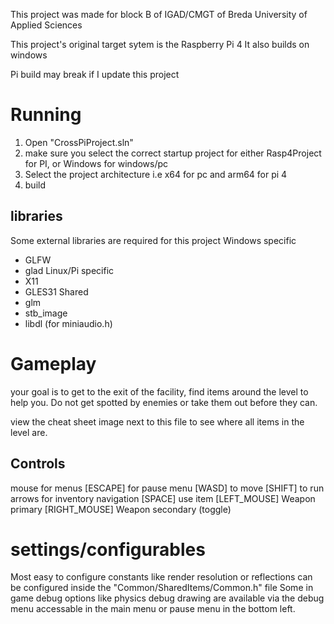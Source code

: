 This project was made for block B of IGAD/CMGT of Breda University of Applied Sciences

This project's original target sytem is the Raspberry Pi 4
It also builds on windows

Pi build may break if I update this project



# Running
1) Open "CrossPiProject.sln"
2) make sure you select the correct startup project for either Rasp4Project for PI, or Windows for windows/pc
3) Select the project architecture i.e x64 for pc and arm64 for pi 4
4) build
## libraries
Some external libraries are required for this project
Windows specific
- GLFW
- glad
Linux/Pi specific
- X11
- GLES31
Shared
- glm
- stb_image
- libdl (for miniaudio.h)


# Gameplay
your goal is to get to the exit of the facility,
find items around the level to help you.
Do not get spotted by enemies or take them out before they can.

view the cheat sheet image next to this file to see where all items in the level are.

## Controls
mouse for menus
[ESCAPE] for pause menu
[WASD] to move
[SHIFT] to run
arrows for inventory navigation
[SPACE] use item
[LEFT_MOUSE] Weapon primary
[RIGHT_MOUSE] Weapon secondary (toggle)

# settings/configurables
Most easy to configure constants like render resolution or reflections can be configured inside the "Common/SharedItems/Common.h" file
Some in game debug options like physics debug drawing are available via the debug menu accessable in the main menu or pause menu in the bottom left. 

